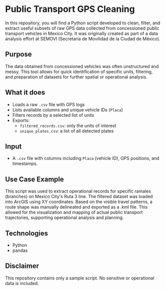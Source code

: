 # Public Transport GPS Cleaning

In this repository, you will find a Python script developed to clean, filter, and extract useful subsets of raw GPS data collected from concessioned public transport vehicles in Mexico City. It was originally created as part of a data analysis effort at SEMOVI (Secretaría de Movilidad de la Ciudad de México).

## Purpose

The data obtained from concessioned vehicles was often unstructured and messy. This tool allows for quick identification of specific units, filtering, and preparation of datasets for further spatial or operational analysis.

## What it does

- Loads a raw `.csv` file with GPS logs
- Lists available columns and unique vehicle IDs (`Placa`)
- Filters records by a selected list of units
- Exports:
  - `filtered_records.csv`: only the units of interest
  - `unique_plates.csv`: a list of all detected plates

## Input

- A `.csv` file with columns including `Placa` (vehicle ID), GPS positions, and timestamps.

## Use Case Example

This script was used to extract operational records for specific ramales (branches) on Mexico City's Ruta 3 line. The filtered dataset was loaded into ArcGIS using XY coordinates. Based on the visible travel patterns, a route shape was manually delineated and exported as a .kml file. This allowed for the visualization and mapping of actual public transport trajectories, supporting operational analysis and planning.

## Technologies

- Python
- pandas

## Disclaimer

This repository contains only a sample script. No sensitive or operational data is included.
